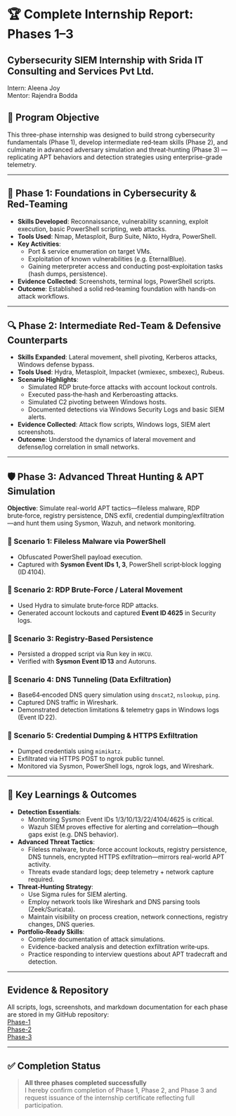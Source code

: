 # 🏆 Complete Internship Report: Phases 1–3
## Cybersecurity SIEM Internship with Srida IT Consulting and Services Pvt Ltd.
Intern: Aleena Joy  
Mentor: Rajendra Bodda

## 📌 Program Objective

This three-phase internship was designed to build strong cybersecurity fundamentals (Phase 1), develop intermediate red‑team skills (Phase 2), and culminate in advanced adversary simulation and threat‑hunting (Phase 3) — replicating APT behaviors and detection strategies using enterprise-grade telemetry.

---

## 🧭 Phase 1: Foundations in Cybersecurity & Red‑Teaming

- **Skills Developed**: Reconnaissance, vulnerability scanning, exploit execution, basic PowerShell scripting, web attacks.
- **Tools Used**: Nmap, Metasploit, Burp Suite, Nikto, Hydra, PowerShell.
- **Key Activities**:
  - Port & service enumeration on target VMs.
  - Exploitation of known vulnerabilities (e.g. EternalBlue).
  - Gaining meterpreter access and conducting post‑exploitation tasks (hash dumps, persistence).
- **Evidence Collected**: Screenshots, terminal logs, PowerShell scripts.
- **Outcome**: Established a solid red‑teaming foundation with hands-on attack workflows.

---

## 🔍 Phase 2: Intermediate Red‑Team & Defensive Counterparts

- **Skills Expanded**: Lateral movement, shell pivoting, Kerberos attacks, Windows defense bypass.
- **Tools Used**: Hydra, Metasploit, Impacket (wmiexec, smbexec), Rubeus.
- **Scenario Highlights**:
  - Simulated RDP brute‑force attacks with account lockout controls.
  - Executed pass‑the‑hash and Kerberoasting attacks.
  - Simulated C2 pivoting between Windows hosts.
  - Documented detections via Windows Security Logs and basic SIEM alerts.
- **Evidence Collected**: Attack flow scripts, Windows logs, SIEM alert screenshots.
- **Outcome**: Understood the dynamics of lateral movement and defense/log correlation in small networks.

---

## 🛡️ Phase 3: Advanced Threat Hunting & APT Simulation

**Objective**: Simulate real-world APT tactics—fileless malware, RDP brute‑force, registry persistence, DNS exfil, credential dumping/exfiltration—and hunt them using Sysmon, Wazuh, and network monitoring.

### 🧠 Scenario 1: Fileless Malware via PowerShell
- Obfuscated PowerShell payload execution.
- Captured with **Sysmon Event IDs 1, 3**, PowerShell script‑block logging (ID 4104).

### 🧠 Scenario 2: RDP Brute‑Force / Lateral Movement
- Used Hydra to simulate brute‑force RDP attacks.
- Generated account lockouts and captured **Event ID 4625** in Security logs.

### 🧠 Scenario 3: Registry‑Based Persistence
- Persisted a dropped script via Run key in `HKCU`.
- Verified with **Sysmon Event ID 13** and Autoruns.

### 🧠 Scenario 4: DNS Tunneling (Data Exfiltration)
- Base64‑encoded DNS query simulation using `dnscat2`, `nslookup`, `ping`.
- Captured DNS traffic in Wireshark.
- Demonstrated detection limitations & telemetry gaps in Windows logs (Event ID 22).

### 🧠 Scenario 5: Credential Dumping & HTTPS Exfiltration
- Dumped credentials using `mimikatz`.
- Exfiltrated via HTTPS POST to ngrok public tunnel.
- Monitored via Sysmon, PowerShell logs, ngrok logs, and Wireshark.

---

## 🧾 Key Learnings & Outcomes

- **Detection Essentials**:
  - Monitoring Sysmon Event IDs 1/3/10/13/22/4104/4625 is critical.
  - Wazuh SIEM proves effective for alerting and correlation—though gaps exist (e.g. DNS behavior).
- **Advanced Threat Tactics**:
  - Fileless malware, brute‑force account lockouts, registry persistence, DNS tunnels, encrypted HTTPS exfiltration—mirrors real-world APT activity.
  - Threats evade standard logs; deep telemetry + network capture required.
- **Threat‑Hunting Strategy**:
  - Use Sigma rules for SIEM alerting.
  - Employ network tools like Wireshark and DNS parsing tools (Zeek/Suricata).
  - Maintain visibility on process creation, network connections, registry changes, DNS queries.
- **Portfolio‑Ready Skills**:
  - Complete documentation of attack simulations.
  - Evidence-backed analysis and detection exfiltration write‑ups.
  - Practice responding to interview questions about APT tradecraft and detection.

---

## Evidence & Repository

All scripts, logs, screenshots, and markdown documentation for each phase are stored in my GitHub repository:  
[Phase-1](https://github.com/alj-v/cyber-intern-phase-1/)  
[Phase-2](https://github.com/alj-v/cyber-intern-phase-2/)  
[Phase-3](https://github.com/alj-v/cyber-intern-phase-3/)

---

## ✅ Completion Status

> **All three phases completed successfully**  
> I hereby confirm completion of Phase 1, Phase 2, and Phase 3 and request issuance of the internship certificate reflecting full participation.
